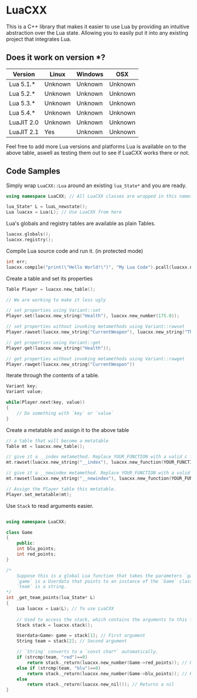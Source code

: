 # LuaCXX

This is a C++ library that makes it easier to use Lua by providing an intuitive abstraction over the Lua state. Allowing you to easily put it into any existing project that integrates Lua.


## Does it work on version *?

|Version       |Linux    |Windows  |OSX      |
|--------------|---------|---------|---------|
|Lua 5.1.*     |Unknown  |Unknown  |Unknown  |
|Lua 5.2.*     |Unknown  |Unknown  |Unknown  |
|Lua 5.3.*     |Unknown  |Unknown  |Unknown  |
|Lua 5.4.*     |Unknown  |Unknown  |Unknown  |
|LuaJIT 2.0    |Unknown  |Unknown  |Unknown  |
|LuaJIT 2.1    |Yes      |Unknown  |Unknown  |

Feel free to add more Lua versions and platforms Lua is available on to the above table, aswell as testing them out to see if LuaCXX works there or not.

## Code Samples

Simply wrap `LuaCXX::Lua` around an existing `lua_State*` and you are ready.
```cpp
using namespace LuaCXX; // All LuaCXX classes are wrapped in this namespace

lua_State* L = luaL_newstate();
Lua luacxx = Lua(L); // Use LuaCXX from here
```

Lua's globals and registry tables are available as plain Tables.
```cpp
luacxx.globals();
luacxx.registry();
```

Compile Lua source code and run it. (in protected mode)
```cpp
int err;
luacxx.compile("print(\"Hello World!\")", "My Lua Code").pcall(luacxx.new_nil(), err); 
```

Create a table and set its properties
```cpp
Table Player = luacxx.new_table();

// We are working to make it less ugly

// set properties using Variant::set
Player.set(luacxx.new_string("Health"), luacxx.new_number(175.0));

// set properties without invoking metamethods using Variant::rawset
Player.rawset(luacxx.new_string("CurrentWeapon"), luacxx.new_string("The Eyelander")); 

// get properties using Variant::get
Player.get(luacxx.new_string("Health"));

// get properties without invoking metamethods using Variant::rawget
Player.rawget(luacxx.new_string("CurrentWeapon"))
```

Iterate through the contents of a table.
```cpp
Variant key;
Variant value;

while(Player.next(key, value))
{
    // Do something with `key` or `value`
}
```

Create a metatable and assign it to the above table
```cpp
// a table that will become a metatable
Table mt = luacxx.new_table();

// give it a __index metamethod. Replace YOUR_FUNCTION with a valid c function
mt.rawset(luacxx.new_string("__index"), luacxx.new_function(YOUR_FUNCTION));

// give it a __newindex metamethod. Replace YOUR_FUNCTION with a valid c function
mt.rawset(luacxx.new_string("__newindex"), luacxx.new_function(YOUR_FUNCTION));

// Assign the Player table this metatable.
Player.set_metatable(mt);
```

Use `Stack` to read arguments easier.
```cpp

using namespace LuaCXX;

class Game
{
    public:
    int blu_points;
    int red_points;
}

/*
    Suppose this is a global Lua function that takes the parameters `game` and `team`
    `game` is a Userdata that points to an instance of the `Game` class above.
    `team` is a string.
*/
int _get_team_points(lua_State* L)
{
    Lua luacxx = Lua(L); // To use LuaCXX
    
    // Used to access the stack, which contains the arguments to this function
    Stack stack = luacxx.stack(); 

    Userdata<Game> game = stack[1]; // First argument
    String team = stack[2]; // Second argument

    // `String` converts to a `const char*` automatically.
    if (strcmp(team, "red")==0)
        return stack._return(luacxx.new_number(Game->red_points)); // Returns Game::red_points
    else if (strcmp(team, "blu")==0)
        return stack._return(luacxx.new_number(Game->blu_points)); // Returns Game::blu_points
    else
        return stack._return(luacxx.new_nil()); // Returns a nil
}
```

